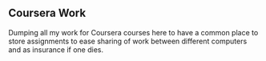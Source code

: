 ## Coursera Work
Dumping all my work for Coursera courses here to have a common place to store assignments to ease sharing of work between different computers and as insurance if one dies.

